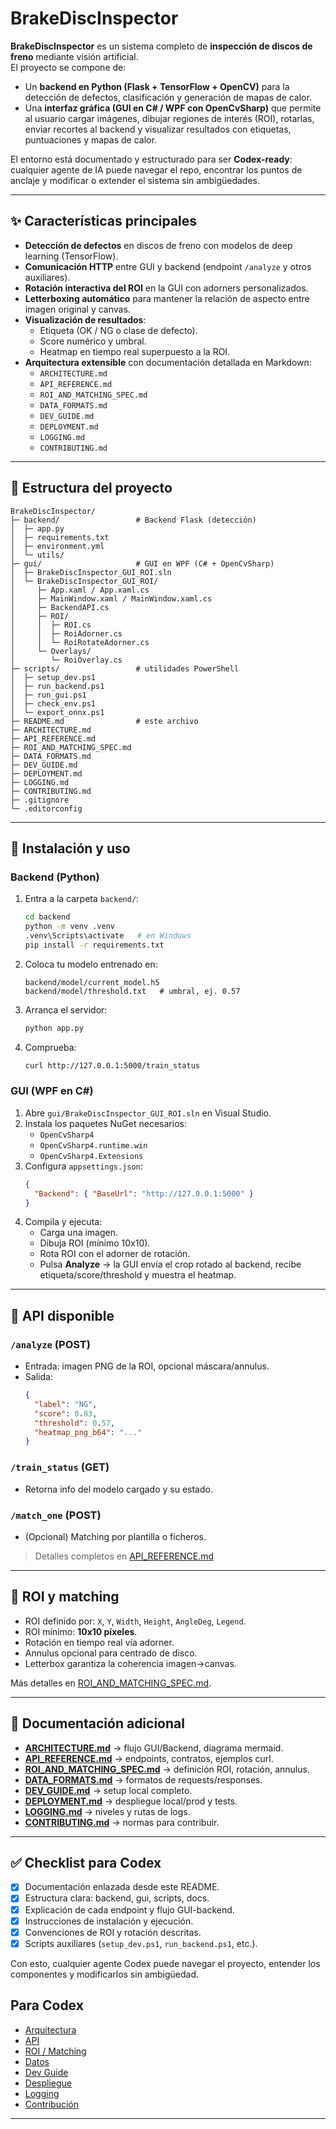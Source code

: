 
# BrakeDiscInspector

**BrakeDiscInspector** es un sistema completo de **inspección de discos de freno** mediante visión artificial.  
El proyecto se compone de:

- Un **backend en Python (Flask + TensorFlow + OpenCV)** para la detección de defectos, clasificación y generación de mapas de calor.
- Una **interfaz gráfica (GUI en C# / WPF con OpenCvSharp)** que permite al usuario cargar imágenes, dibujar regiones de interés (ROI), rotarlas, enviar recortes al backend y visualizar resultados con etiquetas, puntuaciones y mapas de calor.

El entorno está documentado y estructurado para ser **Codex-ready**: cualquier agente de IA puede navegar el repo, encontrar los puntos de anclaje y modificar o extender el sistema sin ambigüedades.

---

## ✨ Características principales

- **Detección de defectos** en discos de freno con modelos de deep learning (TensorFlow).
- **Comunicación HTTP** entre GUI y backend (endpoint `/analyze` y otros auxiliares).
- **Rotación interactiva del ROI** en la GUI con adorners personalizados.
- **Letterboxing automático** para mantener la relación de aspecto entre imagen original y canvas.
- **Visualización de resultados**:
  - Etiqueta (OK / NG o clase de defecto).
  - Score numérico y umbral.
  - Heatmap en tiempo real superpuesto a la ROI.
- **Arquitectura extensible** con documentación detallada en Markdown:
  - `ARCHITECTURE.md`
  - `API_REFERENCE.md`
  - `ROI_AND_MATCHING_SPEC.md`
  - `DATA_FORMATS.md`
  - `DEV_GUIDE.md`
  - `DEPLOYMENT.md`
  - `LOGGING.md`
  - `CONTRIBUTING.md`

---

## 📂 Estructura del proyecto

```
BrakeDiscInspector/
├─ backend/                 # Backend Flask (detección)
│  ├─ app.py
│  ├─ requirements.txt
│  ├─ environment.yml
│  └─ utils/
├─ gui/                     # GUI en WPF (C# + OpenCvSharp)
│  ├─ BrakeDiscInspector_GUI_ROI.sln
│  └─ BrakeDiscInspector_GUI_ROI/
│     ├─ App.xaml / App.xaml.cs
│     ├─ MainWindow.xaml / MainWindow.xaml.cs
│     ├─ BackendAPI.cs
│     ├─ ROI/
│     │  ├─ ROI.cs
│     │  ├─ RoiAdorner.cs
│     │  └─ RoiRotateAdorner.cs
│     └─ Overlays/
│        └─ RoiOverlay.cs
├─ scripts/                 # utilidades PowerShell
│  ├─ setup_dev.ps1
│  ├─ run_backend.ps1
│  ├─ run_gui.ps1
│  ├─ check_env.ps1
│  └─ export_onnx.ps1
├─ README.md                # este archivo
├─ ARCHITECTURE.md
├─ API_REFERENCE.md
├─ ROI_AND_MATCHING_SPEC.md
├─ DATA_FORMATS.md
├─ DEV_GUIDE.md
├─ DEPLOYMENT.md
├─ LOGGING.md
├─ CONTRIBUTING.md
├─ .gitignore
└─ .editorconfig
```

---

## 🚀 Instalación y uso

### Backend (Python)

1. Entra a la carpeta `backend/`:
   ```bash
   cd backend
   python -m venv .venv
   .venv\Scripts\activate   # en Windows
   pip install -r requirements.txt
   ```
2. Coloca tu modelo entrenado en:
   ```
   backend/model/current_model.h5
   backend/model/threshold.txt   # umbral, ej. 0.57
   ```
3. Arranca el servidor:
   ```bash
   python app.py
   ```
4. Comprueba:
   ```bash
   curl http://127.0.0.1:5000/train_status
   ```

### GUI (WPF en C#)

1. Abre `gui/BrakeDiscInspector_GUI_ROI.sln` en Visual Studio.
2. Instala los paquetes NuGet necesarios:
   - `OpenCvSharp4`
   - `OpenCvSharp4.runtime.win`
   - `OpenCvSharp4.Extensions`
3. Configura `appsettings.json`:
   ```json
   {
     "Backend": { "BaseUrl": "http://127.0.0.1:5000" }
   }
   ```
4. Compila y ejecuta:
   - Carga una imagen.
   - Dibuja ROI (mínimo 10x10).
   - Rota ROI con el adorner de rotación.
   - Pulsa **Analyze** → la GUI envía el crop rotado al backend, recibe etiqueta/score/threshold y muestra el heatmap.

---

## 🔗 API disponible

### `/analyze` (POST)
- Entrada: imagen PNG de la ROI, opcional máscara/annulus.
- Salida:
  ```json
  {
    "label": "NG",
    "score": 0.83,
    "threshold": 0.57,
    "heatmap_png_b64": "..."
  }
  ```

### `/train_status` (GET)
- Retorna info del modelo cargado y su estado.

### `/match_one` (POST)
- (Opcional) Matching por plantilla o ficheros.

> Detalles completos en [API_REFERENCE.md](API_REFERENCE.md)

---

## 📐 ROI y matching

- ROI definido por: `X`, `Y`, `Width`, `Height`, `AngleDeg`, `Legend`.
- ROI mínimo: **10x10 píxeles**.
- Rotación en tiempo real vía adorner.
- Annulus opcional para centrado de disco.
- Letterbox garantiza la coherencia imagen→canvas.

Más detalles en [ROI_AND_MATCHING_SPEC.md](ROI_AND_MATCHING_SPEC.md).

---

## 📑 Documentación adicional

- **[ARCHITECTURE.md](ARCHITECTURE.md)** → flujo GUI/Backend, diagrama mermaid.
- **[API_REFERENCE.md](API_REFERENCE.md)** → endpoints, contratos, ejemplos curl.
- **[ROI_AND_MATCHING_SPEC.md](ROI_AND_MATCHING_SPEC.md)** → definición ROI, rotación, annulus.
- **[DATA_FORMATS.md](DATA_FORMATS.md)** → formatos de requests/responses.
- **[DEV_GUIDE.md](DEV_GUIDE.md)** → setup local completo.
- **[DEPLOYMENT.md](DEPLOYMENT.md)** → despliegue local/prod y tests.
- **[LOGGING.md](LOGGING.md)** → niveles y rutas de logs.
- **[CONTRIBUTING.md](CONTRIBUTING.md)** → normas para contribuir.

---

## ✅ Checklist para Codex

- [x] Documentación enlazada desde este README.  
- [x] Estructura clara: backend, gui, scripts, docs.  
- [x] Explicación de cada endpoint y flujo GUI-backend.  
- [x] Instrucciones de instalación y ejecución.  
- [x] Convenciones de ROI y rotación descritas.  
- [x] Scripts auxiliares (`setup_dev.ps1`, `run_backend.ps1`, etc.).  

Con esto, cualquier agente Codex puede navegar el proyecto, entender los componentes y modificarlos sin ambigüedad.

## Para Codex
- [Arquitectura](ARCHITECTURE.md)
- [API](API_REFERENCE.md)
- [ROI / Matching](ROI_AND_MATCHING_SPEC.md)
- [Datos](DATA_FORMATS.md)
- [Dev Guide](DEV_GUIDE.md)
- [Despliegue](DEPLOYMENT.md)
- [Logging](LOGGING.md)
- [Contribución](CONTRIBUTING.md)


---
